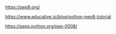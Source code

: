 

https://pep8.org/

https://www.educative.io/blog/python-pep8-tutorial

https://peps.python.org/pep-0008/